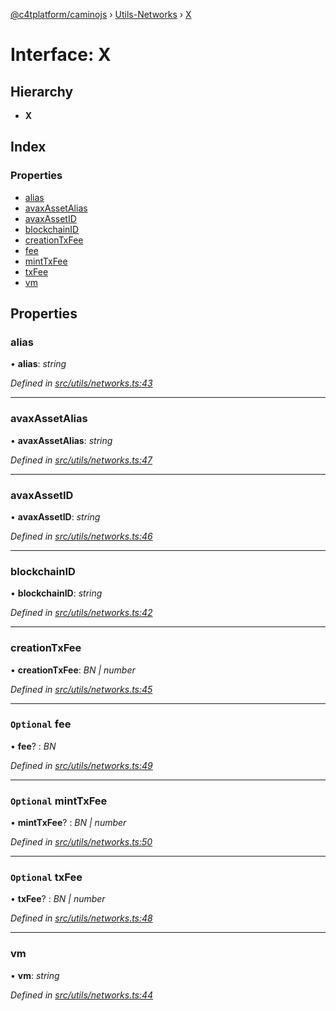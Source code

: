 [@c4tplatform/caminojs](../README.md) › [Utils-Networks](../modules/utils_networks.md) › [X](utils_networks.x.md)

# Interface: X

## Hierarchy

* **X**

## Index

### Properties

* [alias](utils_networks.x.md#alias)
* [avaxAssetAlias](utils_networks.x.md#avaxassetalias)
* [avaxAssetID](utils_networks.x.md#avaxassetid)
* [blockchainID](utils_networks.x.md#blockchainid)
* [creationTxFee](utils_networks.x.md#creationtxfee)
* [fee](utils_networks.x.md#optional-fee)
* [mintTxFee](utils_networks.x.md#optional-minttxfee)
* [txFee](utils_networks.x.md#optional-txfee)
* [vm](utils_networks.x.md#vm)

## Properties

###  alias

• **alias**: *string*

*Defined in [src/utils/networks.ts:43](https://github.com/chain4travel/caminojs/blob/8077d740/src/utils/networks.ts#L43)*

___

###  avaxAssetAlias

• **avaxAssetAlias**: *string*

*Defined in [src/utils/networks.ts:47](https://github.com/chain4travel/caminojs/blob/8077d740/src/utils/networks.ts#L47)*

___

###  avaxAssetID

• **avaxAssetID**: *string*

*Defined in [src/utils/networks.ts:46](https://github.com/chain4travel/caminojs/blob/8077d740/src/utils/networks.ts#L46)*

___

###  blockchainID

• **blockchainID**: *string*

*Defined in [src/utils/networks.ts:42](https://github.com/chain4travel/caminojs/blob/8077d740/src/utils/networks.ts#L42)*

___

###  creationTxFee

• **creationTxFee**: *BN | number*

*Defined in [src/utils/networks.ts:45](https://github.com/chain4travel/caminojs/blob/8077d740/src/utils/networks.ts#L45)*

___

### `Optional` fee

• **fee**? : *BN*

*Defined in [src/utils/networks.ts:49](https://github.com/chain4travel/caminojs/blob/8077d740/src/utils/networks.ts#L49)*

___

### `Optional` mintTxFee

• **mintTxFee**? : *BN | number*

*Defined in [src/utils/networks.ts:50](https://github.com/chain4travel/caminojs/blob/8077d740/src/utils/networks.ts#L50)*

___

### `Optional` txFee

• **txFee**? : *BN | number*

*Defined in [src/utils/networks.ts:48](https://github.com/chain4travel/caminojs/blob/8077d740/src/utils/networks.ts#L48)*

___

###  vm

• **vm**: *string*

*Defined in [src/utils/networks.ts:44](https://github.com/chain4travel/caminojs/blob/8077d740/src/utils/networks.ts#L44)*

